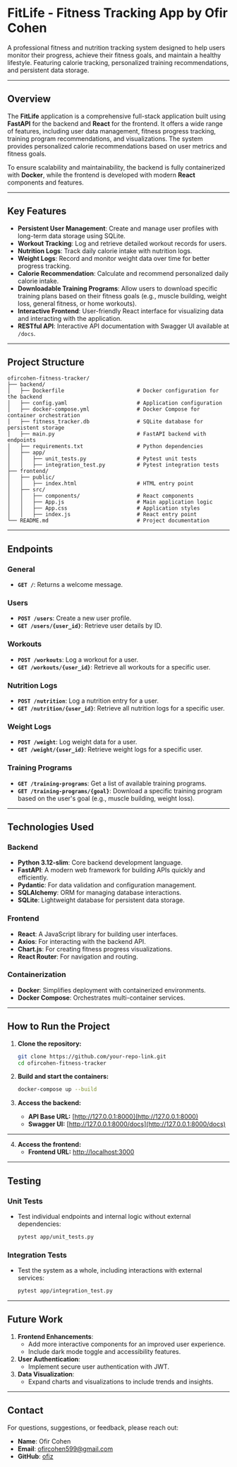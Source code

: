 # **FitLife - Fitness Tracking App by Ofir Cohen**

A professional fitness and nutrition tracking system designed to help users monitor their progress, achieve their fitness goals, and maintain a healthy lifestyle. Featuring calorie tracking, personalized training recommendations, and persistent data storage.

---

## **Overview**

The **FitLife** application is a comprehensive full-stack application built using **FastAPI** for the backend and **React** for the frontend. It offers a wide range of features, including user data management, fitness progress tracking, training program recommendations, and visualizations. The system provides personalized calorie recommendations based on user metrics and fitness goals.

To ensure scalability and maintainability, the backend is fully containerized with **Docker**, while the frontend is developed with modern **React** components and features.

---

## **Key Features**
- **Persistent User Management**: Create and manage user profiles with long-term data storage using SQLite.
- **Workout Tracking**: Log and retrieve detailed workout records for users.
- **Nutrition Logs**: Track daily calorie intake with nutrition logs.
- **Weight Logs**: Record and monitor weight data over time for better progress tracking.
- **Calorie Recommendation**: Calculate and recommend personalized daily calorie intake.
- **Downloadable Training Programs**: Allow users to download specific training plans based on their fitness goals (e.g., muscle building, weight loss, general fitness, or home workouts).
- **Interactive Frontend**: User-friendly React interface for visualizing data and interacting with the application.
- **RESTful API**: Interactive API documentation with Swagger UI available at `/docs`.

---

## **Project Structure**

```
ofircohen-fitness-tracker/
├── backend/
│   ├── Dockerfile                       # Docker configuration for the backend
│   ├── config.yaml                      # Application configuration
│   ├── docker-compose.yml               # Docker Compose for container orchestration
│   ├── fitness_tracker.db               # SQLite database for persistent storage
│   ├── main.py                          # FastAPI backend with endpoints
│   ├── requirements.txt                 # Python dependencies
│   ├── app/
│   │   ├── unit_tests.py                # Pytest unit tests
│   │   ├── integration_test.py          # Pytest integration tests
├── frontend/
│   ├── public/
│   │   ├── index.html                   # HTML entry point
│   ├── src/
│   │   ├── components/                  # React components
│   │   ├── App.js                       # Main application logic
│   │   ├── App.css                      # Application styles
│   │   ├── index.js                     # React entry point
└── README.md                            # Project documentation
```

---

## **Endpoints**

### **General**
- **`GET /`**: Returns a welcome message.

### **Users**
- **`POST /users`**: Create a new user profile.
- **`GET /users/{user_id}`**: Retrieve user details by ID.

### **Workouts**
- **`POST /workouts`**: Log a workout for a user.  
- **`GET /workouts/{user_id}`**: Retrieve all workouts for a specific user.

### **Nutrition Logs**
- **`POST /nutrition`**: Log a nutrition entry for a user.
- **`GET /nutrition/{user_id}`**: Retrieve all nutrition logs for a specific user.

### **Weight Logs**
- **`POST /weight`**: Log weight data for a user.  
- **`GET /weight/{user_id}`**: Retrieve weight logs for a specific user.

### **Training Programs**
- **`GET /training-programs`**: Get a list of available training programs.
- **`GET /training-programs/{goal}`**: Download a specific training program based on the user's goal (e.g., muscle building, weight loss).

---

## **Technologies Used**

### **Backend**
- **Python 3.12-slim**: Core backend development language.
- **FastAPI**: A modern web framework for building APIs quickly and efficiently.
- **Pydantic**: For data validation and configuration management.
- **SQLAlchemy**: ORM for managing database interactions.
- **SQLite**: Lightweight database for persistent data storage.

### **Frontend**
- **React**: A JavaScript library for building user interfaces.
- **Axios**: For interacting with the backend API.
- **Chart.js**: For creating fitness progress visualizations.
- **React Router**: For navigation and routing.

### **Containerization**
- **Docker**: Simplifies deployment with containerized environments.
- **Docker Compose**: Orchestrates multi-container services.

---

## **How to Run the Project**

1. **Clone the repository:**
   ```bash
   git clone https://github.com/your-repo-link.git
   cd ofircohen-fitness-tracker
   ```

2. **Build and start the containers:**
   ```bash
   docker-compose up --build
   ```

3. **Access the backend:**
   - **API Base URL:** [http://127.0.0.1:8000](http://127.0.0.1:8000)
   - **Swagger UI:** [http://127.0.0.1:8000/docs](http://127.0.0.1:8000/docs)

---

4. **Access the frontend:**
   - **Frontend URL:** [http://localhost:3000](http://localhost:3000)

---

## **Testing**

### **Unit Tests**
- Test individual endpoints and internal logic without external dependencies:
  ```bash
  pytest app/unit_tests.py
  ```

### **Integration Tests**
- Test the system as a whole, including interactions with external services:
  ```bash
  pytest app/integration_test.py
  ```

---

## **Future Work**

1. **Frontend Enhancements**:
   - Add more interactive components for an improved user experience.
   - Include dark mode toggle and accessibility features.
2. **User Authentication**:
   - Implement secure user authentication with JWT.
3. **Data Visualization**:
   - Expand charts and visualizations to include trends and insights.

---

## **Contact**

For questions, suggestions, or feedback, please reach out:

- **Name**: Ofir Cohen  
- **Email**: ofircohen599@gmail.com  
- **GitHub**: [ofiz](https://github.com/ofiz)
